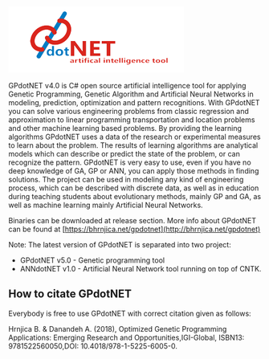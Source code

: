 ![alt text][logo]

[logo]: https://github.com/bhrnjica/gpdotnetv4/blob/master/GPdotNET/GPdotNET.App/Resources/gpLogo_350x134pix.png "GPdotNET v4.0"

GPdotNET v4.0 is C# open source artificial intelligence tool for applying Genetic Programming, Genetic Algorithm and Artificial Neural Networks in modeling, prediction, optimization and pattern recognitions. With GPdotNET you can solve various engineering problems from classic regression and approximation to linear programming transportation and location problems and other machine learning based problems. By providing the learning algorithms GPdotNET uses a data of the research or experimental measures to learn about the problem. The results of learning algorithms are analytical models which can describe or predict the state of the problem, or can recognize the pattern. GPdotNET is very easy to use, even if you have no deep knowledge of GA, GP or ANN, you can apply those methods in finding solutions. The project can be used in modeling any kind of engineering process, which can be described with discrete data, as well as in education during teaching students about evolutionary methods, mainly GP and GA, as well as machine learning mainly Artificial Neural Networks.

Binaries can be downloaded  at release section.
More info about GPdotNET can be found at  [https://bhrnjica.net/gpdotnet](http://bhrnjica.net/gpdotnet)

Note: The latest version of GPdotNET is separated into two project:
- GPdotNET v5.0 - Genetic programming tool
- ANNdotNET v1.0 - Artificial Neural Network tool running on top of CNTK. 

How to citate GPdotNET
------------------------------------------
Everybody is free to use GPdotNET with correct citation given as follows:

Hrnjica B. & Danandeh A. (2018), Optimized Genetic Programming Applications: Emerging Research and Opportunities,IGI-Global, ISBN13: 9781522560050,DOI: 10.4018/978-1-5225-6005-0.

